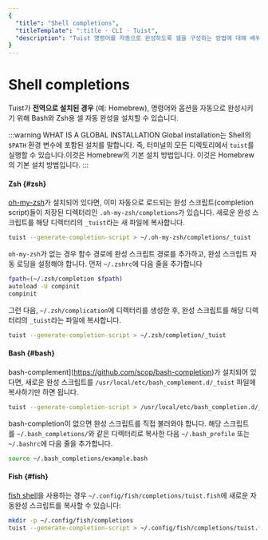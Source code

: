 ```yaml
---
{
  "title": "Shell completions",
  "titleTemplate": ":title · CLI · Tuist",
  "description": "Tuist 명령어를 자동으로 완성하도록 셀을 구성하는 방법에 대해 배워봅니다."
}
---
```

# Shell completions

Tuist가 **전역으로 설치된 경우** (예: Homebrew),
명령어와 옵션을 자동으로 완성시키기 위해 Bash와 Zsh용 셀 자동 완성을 설치할 수 있습니다.

:::warning WHAT IS A GLOBAL INSTALLATION
Global installation는 Shell의 `$PATH` 환경 변수에 포함된 설치를 말합니다. 즉, 터미널의 모든 디렉토리에서 `tuist`를 실행할 수 있습니다.이것은 Homebrew의 기본 설치 방법입니다. 이것은 Homebrew의 기본 설치 방법입니다.
:::

#### Zsh {#zsh}

[oh-my-zsh](https://ohmyz.sh)가 설치되어 있다면, 이미 자동으로 로드되는 완성 스크립트(completion script)들이 저장된 디렉터리인 `.oh-my-zsh/completions`가 있습니다. 새로운 완성 스크립트를 해당 디렉터리의 `_tuist`라는 새 파일에 복사합니다.

```bash
tuist --generate-completion-script > ~/.oh-my-zsh/completions/_tuist
```

`oh-my-zsh`가 없는 경우 함수 경로에 완성 스크립트 경로를 추가하고, 완성 스크립트 자동 로딩을 설정해야 합니다. 먼저 `~/.zshrc`에 다음 줄을 추가합니다

```bash
fpath=(~/.zsh/completion $fpath)
autoload -U compinit
compinit
```

그런 다음, `~/.zsh/complication`에 디렉터리를 생성한 후, 완성 스크립트를 해당 디렉터리의 `_tuist`라는 파일에 복사합니다.

```bash
tuist --generate-completion-script > ~/.zsh/completion/_tuist
```

#### Bash {#bash}

bash-complement](https://github.com/scop/bash-completion)가 설치되어 있다면, 새로운 완성 스크립트를 `/usr/local/etc/bash_complement.d/_tuist` 파일에 복사하기만 하면 됩니다.

```bash
tuist --generate-completion-script > /usr/local/etc/bash_completion.d/_tuist
```

bash-completion이 없으면 완성 스크립트를 직접 불러와야 합니다. 해당 스크립트를 `~/.bash_completions/`와 같은 디렉터리로 복사한 다음 `~/.bash_profile` 또는 `~/.bashrc`에 다음 줄을 추가합니다.

```bash
source ~/.bash_completions/example.bash
```

#### Fish {#fish}

[fish shell](https://fishshell.com)을 사용하는 경우 `~/.config/fish/completions/tuist.fish`에 새로운 자동완성 스크립트를 복사할 수 있습니다:

```bash
mkdir -p ~/.config/fish/completions
tuist --generate-completion-script > ~/.config/fish/completions/tuist.fish
```

